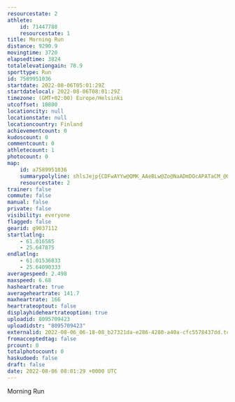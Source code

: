 ```yaml
---
resourcestate: 2
athlete:
    id: 71447788
    resourcestate: 1
title: Morning Run
distance: 9290.9
movingtime: 3720
elapsedtime: 3824
totalelevationgain: 78.9
sporttype: Run
id: 7589951036
startdate: 2022-08-06T05:01:29Z
startdatelocal: 2022-08-06T08:01:29Z
timezone: (GMT+02:00) Europe/Helsinki
utcoffset: 10800
locationcity: null
locationstate: null
locationcountry: Finland
achievementcount: 0
kudoscount: 0
commentcount: 0
athletecount: 1
photocount: 0
map:
    id: a7589951036
    summarypolyline: shlsJejp{CDFwAYYw@QMK_AAeBLw@Zo@NaADmDOcAPATaCM_@G_@KUQIoBYyDqAQBhAb@~@D`@k@FSF}D\wD@kE\cD?{AXiD?aALu@ByBF_AE[U[Si@gB_B]e@Sq@?sCVsBf@iAFYV_EPiBVyADw@w@kCOeCZgA?OMOq@Di@uBYg@Cq@LeC`@sEIc@Yq@o@mCQ[Uy@R_Ax@uC`AaAd@gAt@yACs@Fg@EkAX_AFyBl@_Cp@sAjBmBVe@PKdAl@h@AZj@@RRRPANW`A[`ABb@s@@i@XaAF}@XcCd@{@r@Wj@tAWa@JSh@El@Xj@DXzBCnAMn@JdAKvAJf@NULgApAeF`@k@f@S`BcBDkCAcCNuA?wDXeE?u@Nu@JsAJaGd@gCf@oFZoARwA`AgJv@kDT{A?a@lA{DLOE?LsBVyARaAf@iAp@oC?{@d@_Ah@uBVMVj@b@NdAEz@RLh@`@nFBpAE|@T`Af@n@d@tABpAEr@LhAG|@T~@b@|@XrADtA[~BCr@BzAVh@NbAN\UdAaAhCG`@?hA[nC}@|A_@F[r@QPQvAY[i@_@O@CtBMd@CxAEhAs@jDg@|A_@`Bi@@KXG~C@dBMx@SBcAa@q@?}AeAmBUs@LoAUyBz@y@nAJ\C|CJ`@PbCGf@a@|@Kh@GfBc@bCKtBHb@h@p@Fh@Bp@GfALlAM`BR^XRNd@Bf@Ch@[KKBOVEMI@a@bAIr@FlAKfA?tBMtAMh@q@dAo@dBBdGd@\Bv@MDg@Ka@dBi@^{@rBcBjAw@Ia@]oBs@kACw@YUDKJ?Ne@J]^i@c@QAqARo@W]?g@u@G}@_@xB]dAO|AIJQhD_@~@Ib@?bAYxDHxBMnA?r@IpCKxAU`AGr@FrAJr@A`Bc@dDIhBg@`EAj@J|BCVYn@WdAOrABbArAfDJ`@@v@_AlFs@pCGvACbC@xAN\I~@NLDTErAFb@Bp@EXHZ?hAHZBrARp@Dh@@f@Gb@At@DrAEh@\hAH~B\bACf@LhAj@nBD^A`@Pv@@TXv@V|ACdA_@pAYzB]rAQ|A@`@JjALR`@L\d@\JJRhAb@rA_Bh@}@\UPk@PsAKgBnAs@f@wBJwBEwAFaAtAy@TgALY
    resourcestate: 2
trainer: false
commute: false
manual: false
private: false
visibility: everyone
flagged: false
gearid: g9037112
startlatlng:
    - 61.016585
    - 25.647875
endlatlng:
    - 61.01536833
    - 25.64090333
averagespeed: 2.498
maxspeed: 6.68
hasheartrate: true
averageheartrate: 141.7
maxheartrate: 166
heartrateoptout: false
displayhideheartrateoption: true
uploadid: 8095709423
uploadidstr: "8095709423"
externalid: 2022-08-06_06-18-08_b27321da-e286-4280-a40a-cfc5578437dd.tcx
fromacceptedtag: false
prcount: 0
totalphotocount: 0
haskudoed: false
draft: false
date: 2022-08-06 08:01:29 +0000 UTC
---
```

Morning Run